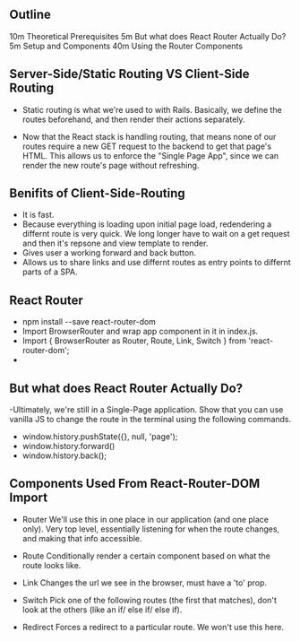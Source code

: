 ## Outline
10m Theoretical Prerequisites
 5m But what does React Router Actually Do?
 5m Setup and Components
40m Using the Router Components

## Server-Side/Static Routing VS Client-Side Routing
- Static routing is what we're used to with Rails. Basically, we define the routes beforehand, and then render their actions separately.

- Now that the React stack is handling routing, that means none of our routes require a new GET request to the backend to get that page's HTML. This allows us to enforce the "Single Page App", since we can render the new route's page without refreshing.

## Benifits of Client-Side-Routing
- It is fast. 
- Because everything is loading upon initial page load, redendering a differnt route is very quick. We long longer have to wait on a get request and then it's repsone and view template to render.
- Gives user a working forward and back button.
- Allows us to share links and use differnt routes as entry points to differnt parts of a SPA.

## React Router
- npm install --save react-router-dom
- Import BrowserRouter and wrap app component in it in index.js.
- Import { BrowserRouter as Router, Route, Link, Switch } from     'react-router-dom';
- <BrowserRouter><App></BrowserRouter>

## But what does React Router Actually Do?
-Ultimately, we're still in a Single-Page application. Show that you can use vanilla JS to change the route in the terminal using the following commands.

- window.history.pushState({}, null, 'page');
- window.history.forward()
- window.history.back();

## Components Used From React-Router-DOM Import
- Router
We'll use this in one place in our application (and one place only). Very top level, essentially listening for when the route changes, and making that info accessible.

- Route
Conditionally render a certain component based on what the route looks like.

- Link
Changes the url we see in the browser, must have a 'to' prop.

- Switch
Pick one of the following routes (the first that matches), don't look at the others (like an if/ else if/ else if).

- Redirect
Forces a redirect to a particular route. We won't use this here.